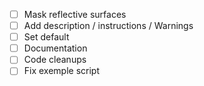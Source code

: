 - [ ] Mask reflective surfaces
- [ ] Add description / instructions / Warnings
- [ ] Set default
- [ ] Documentation
- [ ] Code cleanups
- [ ] Fix exemple script